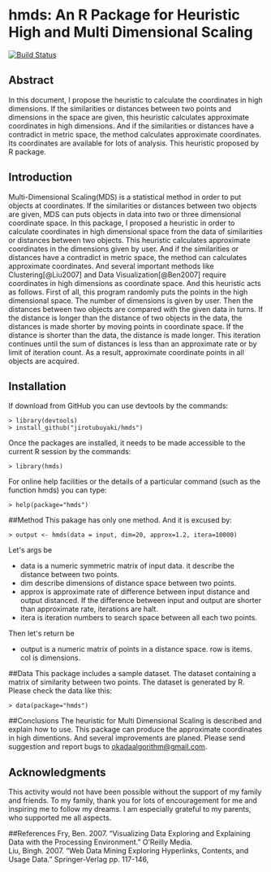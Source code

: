 # hmds: An R Package for Heuristic High and Multi Dimensional Scaling  
[![Build Status](https://travis-ci.org/jirotubuyaki/hmds.svg?branch=master)](https://travis-ci.org/jirotubuyaki/hmds)
## Abstract
In this document, I propose the heuristic to calculate the coordinates in high dimensions. If the similarities or distances between two points and dimensions in the space are given, this heuristic calculates approximate coordinates in high dimensions. And if the similarities or distances have a contradict in metric space, the method calculates approximate coordinates. Its coordinates are available for lots of analysis. This heuristic proposed by R package.

## Introduction
Multi-Dimensional Scaling(MDS) is a statistical method in order to put objects at coordinates. If the similarities or distances between two objects are given, MDS can puts objects in data into two or three dimensional coordinate space. In this package, I proposed a heuristic in order to calculate coordinates in high dimensional space from the data of similarities or distances between two objects. This heuristic calculates approximate coordinates in the dimensions given by user. And if the similarities or distances have a contradict in metric space, the method can calculates approximate coordinates. And several important methods like Clustering[@Liu2007] and Data Visualization[@Ben2007] require coordinates in high dimensions as coordinate space. And this heuristic acts as follows. First of all, this program randomly puts the points in the high dimensional space. The number of dimensions is given by user. Then the distances between two objects are compared with the given data in turns. If the distance is longer than the distance of two objects in the data, the distances is made shorter by moving points in coordinate space. If the distance is shorter than the data, the distance is made longer. This iteration continues until the sum of distances is less than an approximate rate or by limit of iteration count. As a result, approximate coordinate points in all objects are acquired.

## Installation
If download from GitHub you can use devtools by the commands:

```
> library(devtools)
> install_github("jirotubuyaki/hmds")
```

Once the packages are installed, it needs to be made accessible to the current R session by the commands:

```
> library(hmds)
```

For online help facilities or the details of a particular command (such as the function hmds) you can type:

```
> help(package="hmds")
```
##Method
This pakage has only one method. And it is excused by:

```
> output <- hmds(data = input, dim=20, approx=1.2, itera=10000)
```

Let's args be

* data is a numeric symmetric matrix of input data. it describe the distance between two points.
* dim describe dimensions of distance space between two points.
* approx is approximate rate of difference between input distance and output distanced. If the difference between input and output are shorter than approximate rate, iterations are halt.
* itera is iteration numbers to search space between all each two points.

Then let's return be

* output is a numeric matrix of points in a distance space. row is items. col is dimensions.

##Data
This package includes a sample dataset. The dataset containing a matrix of similarity between two points. The dataset is generated by R. Please check the data like this:

```
> data(package="hmds")
```

##Conclusions
The heuristic for Multi Dimensional Scaling is described and explain how to use. This package can produce the approximate coordinates in high dimentions. And several improvements are planed. Please send suggestion and report bugs to okadaalgorithm@gmail.com.


## Acknowledgments
This activity would not have been possible without the support of my family and friends. To my family, thank you for lots of encouragement for me and inspiring me to follow my dreams. I am especially grateful to my parents, who supported me all aspects.  


##References
Fry, Ben. 2007. “Visualizing Data Exploring and Explaining Data with the Processing Environment.” O’Reilly
Media.  
Liu, Bingh. 2007. “Web Data Mining Exploring Hyperlinks, Contents, and Usage Data.” Springer-Verlag pp.
117-146,
